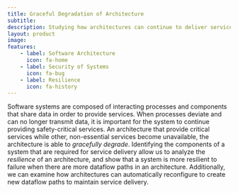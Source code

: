 ```yaml
---
title: Graceful Degradation of Architecture
subtitle: 
description: Studying how architectures can continue to deliver services even under attack.
layout: product
image: 
features:
    - label: Software Architecture
      icon: fa-home
    - label: Security of Systems
      icon: fa-bug
    - label: Resilience
      icon: fa-history
---
```


Software systems are composed of interacting processes and components that share data in order to provide services.
When processes deviate and can no longer transmit data, it is important for the system to continue providing safety-critical services.
An architecture that provide critical services while other, non-essential services become unavailable, the architecture is able to *gracefully degrade*.
Identifying the components of a system that are required for service delivery allow us to analyze the *resilience* of an architecture, and show that a system is more resilient to failure when there are more dataflow paths in an architecture.
Additionally, we can examine how architectures can automatically reconfigure to create new dataflow paths to maintain service delivery.

